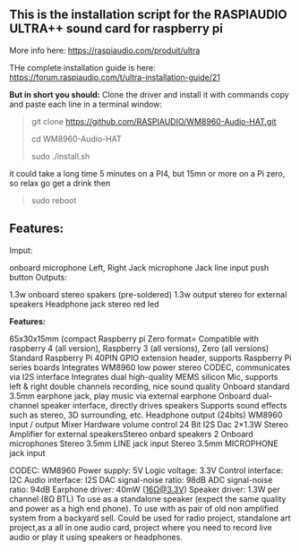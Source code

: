 

## This is the installation script for the **RASPIAUDIO ULTRA++** sound card for raspberry pi

More info here:
https://raspiaudio.com/produit/ultra

THe complete installation guide is here:
https://forum.raspiaudio.com/t/ultra-installation-guide/21

**But in short you should:**
Clone the driver and install it with commands copy and paste each line in a terminal window:

> git clone https://github.com/RASPIAUDIO/WM8960-Audio-HAT.git 
> 
> cd WM8960-Audio-HAT 
> 
> sudo ./install.sh

it could take a long time 5 minutes on a PI4, but 15mn or more on a Pi zero, so relax go get a drink then

> sudo reboot

## **Features:**

Imput:

onboard microphone Left, Right
Jack microphone
Jack line input
push button
Outputs:

1.3w onboard stereo spakers (pre-soldered)
1.3w output stereo for external speakers
Headphone jack stereo
red led


**Features:**

65x30x15mm (compact Raspberry pi Zero format=
Compatible with raspberry 4 (all version), Raspberry 3 (all versions), Zero (all versions)
Standard Raspberry Pi 40PIN GPIO extension header, supports Raspberry Pi series boards
Integrates WM8960 low power stereo CODEC, communicates via I2S interface
Integrates dual high-quality MEMS silicon Mic, supports left & right double channels recording, nice sound quality
Onboard standard 3.5mm earphone jack, play music via external earphone
Onboard dual-channel speaker interface, directly drives speakers
Supports sound effects such as stereo, 3D surrounding, etc.
Headphone output (24bits)​ WM8960
input / output Mixer
Hardware volume control
24 Bit I2S Dac​
2×1.3W Stereo Amplifier for external speakers​
Stereo onbard speakers
2 Onboard microphones​
Stereo 3.5mm LINE jack input
Stereo 3.5mm MICROPHONE jack input
 

CODEC: WM8960
Power supply: 5V
Logic voltage: 3.3V
Control interface: I2C
Audio interface: I2S
DAC signal-noise ratio: 98dB
ADC signal-noise ratio: 94dB
Earphone driver: 40mW (16Ω@3.3V)
Speaker driver: 1.3W per channel (8Ω BTL)
To use as a standalone speaker (expect the same quality and power as a high end phone).
To use with as pair of old non amplified system from a backyard sell. Could be used for radio project, standalone art project,as a all in one audio card, project where you need to record live audio or play it using speakers or headphones.
